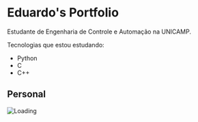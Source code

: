 # Eduardo's Portfolio

Estudante de Engenharia de Controle e Automação na UNICAMP.

Tecnologias que estou estudando:
- Python 
- C
- C++

## Personal

![Loading]([https://linkDaimagem.jpg]([https://media1.giphy.com/media/3o7bu3XilJ5BOiSGic/200w.webp?cid=ecf05e47eqm13d161gxkzgg97v8u4nn5vnq9zok9r2nm8hqn&rid=200w.webp&ct=g](https://media1.giphy.com/media/3o7bu3XilJ5BOiSGic/giphy.gif?cid=ecf05e47eqm13d161gxkzgg97v8u4nn5vnq9zok9r2nm8hqn&rid=giphy.gif&ct=g)))
